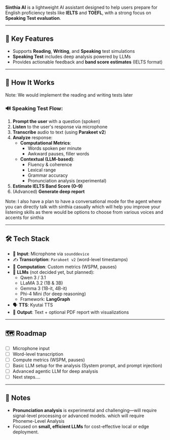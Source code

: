 **Sinthia AI** is a lightweight AI assistant designed to help users prepare for English proficiency tests like **IELTS** and **TOEFL**, with a strong focus on **Speaking Test evaluation**.

---

## 🎯 Key Features

- Supports **Reading**, **Writing**, and **Speaking** test simulations
- **Speaking Test** includes deep analysis powered by LLMs
- Provides actionable feedback and **band score estimates** (IELTS format)

---

## 🧠 How It Works

Note: We would implement the reading and writing tests later

### 🔊 Speaking Test Flow:

1. **Prompt the user** with a question (spoken)
2. **Listen** to the user's response via microphone
3. **Transcribe** audio to text (using **Parakeet v2**)
4. **Analyze** response:
    - **Computational Metrics**:
        - Words spoken per minute
        - Awkward pauses, filler words
    - **Contextual (LLM-based)**:
        - Fluency & coherence
        - Lexical range
        - Grammar accuracy
        - Pronunciation analysis (experimental)
5. **Estimate IELTS Band Score (0–9)**
6. (Advanced) **Generate deep report**

Note: I also have a plan to have a conversational mode for the agent where you can directly talk with sinthia casually which will help you improve your listening skills as there would be options to choose from various voices and accents for sinthia

---

## 🛠️ Tech Stack

- 🎤 **Input**: Microphone via `sounddevice`
- ✍️ **Transcription**: `Parakeet v2` (word-level timestamps)
- 🧮 **Computation**: Custom metrics (WSPM, pauses)
- 🤖 **LLMs** (not decided yet, but planned):
    - Qwen 3 / 3.1
    - LLaMA 3.2 (1B & 3B)
    - Gemma 3 (1B-it, 4B-it)
    - Phi-4 Mini (for deep reasoning)
    - Framework: **LangGraph**
- 🗣️ **TTS**: Kyutai TTS
- 📄 **Output**: Text + optional PDF report with visualizations

---

## 🗺️ Roadmap

- [ ]  Microphone input
- [ ]  Word-level transcription
- [ ]  Compute metrics (WSPM, pauses)
- [ ]  Basic LLM setup for the analysis (System prompt, and prompt injection)
- [ ]  Advanced agentic LLM for deep analysis
- [ ]  Next steps….

---

## 📌 Notes

- **Pronunciation analysis** is experimental and challenging—will require signal-level processing or advanced models. which will require Phoneme-Level Analysis
- Focused on **small, efficient LLMs** for cost-effective local or edge deployment.
